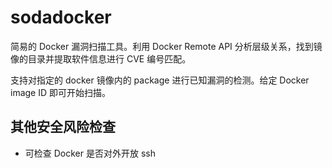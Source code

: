 # sodadocker

简易的 Docker 漏洞扫描工具。利用 Docker Remote API 分析层级关系，找到镜像的目录并提取软件信息进行 CVE 编号匹配。

支持对指定的 docker 镜像内的 package 进行已知漏洞的检测。给定 Docker image ID 即可开始扫描。

## 其他安全风险检查

- 可检查 Docker 是否对外开放 ssh
